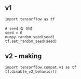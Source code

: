 ## v1

```
import tensorflow as tf

# seed 값 생성
seed = 0
numpy.random.seed(seed)
tf.set_random_seed(seed)
```

## v2 - making
```
import tensorflow.compat.v1 as tf
tf.disable_v2_behavior()
```
